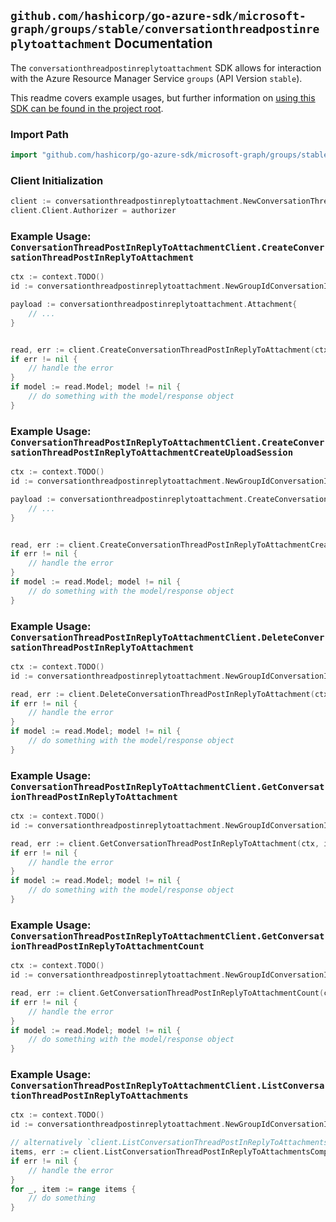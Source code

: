 
## `github.com/hashicorp/go-azure-sdk/microsoft-graph/groups/stable/conversationthreadpostinreplytoattachment` Documentation

The `conversationthreadpostinreplytoattachment` SDK allows for interaction with the Azure Resource Manager Service `groups` (API Version `stable`).

This readme covers example usages, but further information on [using this SDK can be found in the project root](https://github.com/hashicorp/go-azure-sdk/tree/main/docs).

### Import Path

```go
import "github.com/hashicorp/go-azure-sdk/microsoft-graph/groups/stable/conversationthreadpostinreplytoattachment"
```


### Client Initialization

```go
client := conversationthreadpostinreplytoattachment.NewConversationThreadPostInReplyToAttachmentClientWithBaseURI("https://management.azure.com")
client.Client.Authorizer = authorizer
```


### Example Usage: `ConversationThreadPostInReplyToAttachmentClient.CreateConversationThreadPostInReplyToAttachment`

```go
ctx := context.TODO()
id := conversationthreadpostinreplytoattachment.NewGroupIdConversationIdThreadIdPostID("groupIdValue", "conversationIdValue", "conversationThreadIdValue", "postIdValue")

payload := conversationthreadpostinreplytoattachment.Attachment{
	// ...
}


read, err := client.CreateConversationThreadPostInReplyToAttachment(ctx, id, payload)
if err != nil {
	// handle the error
}
if model := read.Model; model != nil {
	// do something with the model/response object
}
```


### Example Usage: `ConversationThreadPostInReplyToAttachmentClient.CreateConversationThreadPostInReplyToAttachmentCreateUploadSession`

```go
ctx := context.TODO()
id := conversationthreadpostinreplytoattachment.NewGroupIdConversationIdThreadIdPostID("groupIdValue", "conversationIdValue", "conversationThreadIdValue", "postIdValue")

payload := conversationthreadpostinreplytoattachment.CreateConversationThreadPostInReplyToAttachmentCreateUploadSessionRequest{
	// ...
}


read, err := client.CreateConversationThreadPostInReplyToAttachmentCreateUploadSession(ctx, id, payload)
if err != nil {
	// handle the error
}
if model := read.Model; model != nil {
	// do something with the model/response object
}
```


### Example Usage: `ConversationThreadPostInReplyToAttachmentClient.DeleteConversationThreadPostInReplyToAttachment`

```go
ctx := context.TODO()
id := conversationthreadpostinreplytoattachment.NewGroupIdConversationIdThreadIdPostIdInReplyToAttachmentID("groupIdValue", "conversationIdValue", "conversationThreadIdValue", "postIdValue", "attachmentIdValue")

read, err := client.DeleteConversationThreadPostInReplyToAttachment(ctx, id)
if err != nil {
	// handle the error
}
if model := read.Model; model != nil {
	// do something with the model/response object
}
```


### Example Usage: `ConversationThreadPostInReplyToAttachmentClient.GetConversationThreadPostInReplyToAttachment`

```go
ctx := context.TODO()
id := conversationthreadpostinreplytoattachment.NewGroupIdConversationIdThreadIdPostIdInReplyToAttachmentID("groupIdValue", "conversationIdValue", "conversationThreadIdValue", "postIdValue", "attachmentIdValue")

read, err := client.GetConversationThreadPostInReplyToAttachment(ctx, id)
if err != nil {
	// handle the error
}
if model := read.Model; model != nil {
	// do something with the model/response object
}
```


### Example Usage: `ConversationThreadPostInReplyToAttachmentClient.GetConversationThreadPostInReplyToAttachmentCount`

```go
ctx := context.TODO()
id := conversationthreadpostinreplytoattachment.NewGroupIdConversationIdThreadIdPostID("groupIdValue", "conversationIdValue", "conversationThreadIdValue", "postIdValue")

read, err := client.GetConversationThreadPostInReplyToAttachmentCount(ctx, id)
if err != nil {
	// handle the error
}
if model := read.Model; model != nil {
	// do something with the model/response object
}
```


### Example Usage: `ConversationThreadPostInReplyToAttachmentClient.ListConversationThreadPostInReplyToAttachments`

```go
ctx := context.TODO()
id := conversationthreadpostinreplytoattachment.NewGroupIdConversationIdThreadIdPostID("groupIdValue", "conversationIdValue", "conversationThreadIdValue", "postIdValue")

// alternatively `client.ListConversationThreadPostInReplyToAttachments(ctx, id)` can be used to do batched pagination
items, err := client.ListConversationThreadPostInReplyToAttachmentsComplete(ctx, id)
if err != nil {
	// handle the error
}
for _, item := range items {
	// do something
}
```
